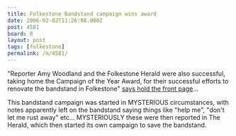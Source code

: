 ```yaml
---
title: Folkestone Bandstand campaign wins award
date: 2006-02-02T11:26:08.000Z
post: 4581
board: 8
layout: post
tags: [folkestone]
permalink: /m/4581/
---
```

"Reporter Amy Woodland and the Folkestone Herald were also successful, taking home the Campaign of the Year Award, for their successful efforts to renovate the bandstand in Folkestone" <a href="http://www.holdthefrontpage.co.uk/awards/060202shep.shtml">says hold the front page</a>...

This bandstand campaign was started in MYSTERIOUS circumstances, with notes apparently left on the bandstand saying things like "help me", "don't let me rust away" etc... MYSTERIOUSLY these were then reported in The Herald, which then started its own campaign to save the bandstand.
